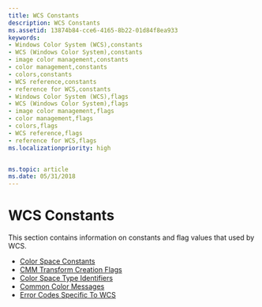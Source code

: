 ```yaml
---
title: WCS Constants
description: WCS Constants
ms.assetid: 13874b84-cce6-4165-8b22-01d84f8ea933
keywords:
- Windows Color System (WCS),constants
- WCS (Windows Color System),constants
- image color management,constants
- color management,constants
- colors,constants
- WCS reference,constants
- reference for WCS,constants
- Windows Color System (WCS),flags
- WCS (Windows Color System),flags
- image color management,flags
- color management,flags
- colors,flags
- WCS reference,flags
- reference for WCS,flags
ms.localizationpriority: high


ms.topic: article
ms.date: 05/31/2018
---
```


# WCS Constants

This section contains information on constants and flag values that used by WCS.

-   [Color Space Constants](color-space-constants.md)
-   [CMM Transform Creation Flags](cmm-transform-creation-flags.md)
-   [Color Space Type Identifiers](color-space-type-identifiers.md)
-   [Common Color Messages](common-color-messages.md)
-   [Error Codes Specific To WCS](error-codes-specific-to-wcs.md)

 

 




